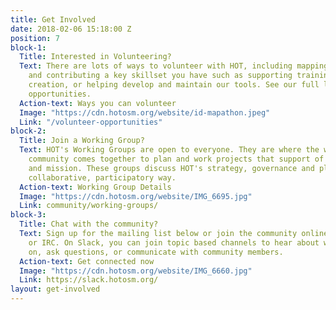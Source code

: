 ```yaml
---
title: Get Involved
date: 2018-02-06 15:18:00 Z
position: 7
block-1:
  Title: Interested in Volunteering?
  Text: There are lots of ways to volunteer with HOT, including mapping, validation,
    and contributing a key skillset you have such as supporting training material
    creation, or helping develop and maintain our tools. See our full list of volunteer
    opportunities.
  Action-text: Ways you can volunteer
  Image: "https://cdn.hotosm.org/website/id-mapathon.jpeg"
  Link: "/volunteer-opportunities"
block-2:
  Title: Join a Working Group?
  Text: HOT's Working Groups are open to everyone. They are where the wider HOT/OSM
    community comes together to plan and work projects that support of HOT's community
    and mission. These groups discuss HOT's strategy, governance and plans, in a public,
    collaborative, participatory way.
  Action-text: Working Group Details
  Image: "https://cdn.hotosm.org/website/IMG_6695.jpg"
  Link: community/working-groups/
block-3:
  Title: Chat with the community?
  Text: Sign up for the mailing list below or join the community online via Slack
    or IRC. On Slack, you can join topic based channels to hear about what is going
    on, ask questions, or communicate with community members.
  Action-text: Get connected now
  Image: "https://cdn.hotosm.org/website/IMG_6660.jpg"
  Link: https://slack.hotosm.org/
layout: get-involved
---
```


